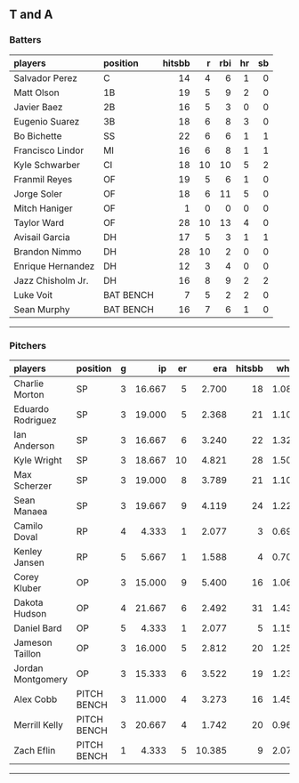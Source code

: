 ## T and A

### Batters

 
|players           |position  | hitsbb|  r| rbi| hr| sb| 
|:-----------------|:---------|------:|--:|---:|--:|--:| 
|Salvador Perez    |C         |     14|  4|   6|  1|  0| 
|Matt Olson        |1B        |     19|  5|   9|  2|  0| 
|Javier Baez       |2B        |     16|  5|   3|  0|  0| 
|Eugenio Suarez    |3B        |     18|  6|   8|  3|  0| 
|Bo Bichette       |SS        |     22|  6|   6|  1|  1| 
|Francisco Lindor  |MI        |     16|  6|   8|  1|  1| 
|Kyle Schwarber    |CI        |     18| 10|  10|  5|  2| 
|Franmil Reyes     |OF        |     19|  5|   6|  1|  0| 
|Jorge Soler       |OF        |     18|  6|  11|  5|  0| 
|Mitch Haniger     |OF        |      1|  0|   0|  0|  0| 
|Taylor Ward       |OF        |     28| 10|  13|  4|  0| 
|Avisail Garcia    |DH        |     17|  5|   3|  1|  1| 
|Brandon Nimmo     |DH        |     28| 10|   2|  0|  0| 
|Enrique Hernandez |DH        |     12|  3|   4|  0|  0| 
|Jazz Chisholm Jr. |DH        |     16|  8|   9|  2|  2| 
|Luke Voit         |BAT BENCH |      7|  5|   2|  2|  0| 
|Sean Murphy       |BAT BENCH |     16|  7|   6|  1|  0| 


* * *

### Pitchers

 
|players           |position    |  g|     ip| er|    era| hitsbb|  whip| so|  w| sv| 
|:-----------------|:-----------|--:|------:|--:|------:|------:|-----:|--:|--:|--:| 
|Charlie Morton    |SP          |  3| 16.667|  5|  2.700|     18| 1.080| 17|  1|  0| 
|Eduardo Rodriguez |SP          |  3| 19.000|  5|  2.368|     21| 1.105| 16|  1|  0| 
|Ian Anderson      |SP          |  3| 16.667|  6|  3.240|     22| 1.320| 10|  2|  0| 
|Kyle Wright       |SP          |  3| 18.667| 10|  4.821|     28| 1.500| 15|  1|  0| 
|Max Scherzer      |SP          |  3| 19.000|  8|  3.789|     21| 1.105| 22|  1|  0| 
|Sean Manaea       |SP          |  3| 19.667|  9|  4.119|     24| 1.220| 26|  0|  0| 
|Camilo Doval      |RP          |  4|  4.333|  1|  2.077|      3| 0.692|  8|  0|  1| 
|Kenley Jansen     |RP          |  5|  5.667|  1|  1.588|      4| 0.706|  8|  2|  3| 
|Corey Kluber      |OP          |  3| 15.000|  9|  5.400|     16| 1.067| 15|  1|  0| 
|Dakota Hudson     |OP          |  4| 21.667|  6|  2.492|     31| 1.431| 10|  2|  0| 
|Daniel Bard       |OP          |  5|  4.333|  1|  2.077|      5| 1.154|  6|  0|  4| 
|Jameson Taillon   |OP          |  3| 16.000|  5|  2.812|     20| 1.250| 12|  2|  0| 
|Jordan Montgomery |OP          |  3| 15.333|  6|  3.522|     19| 1.239| 14|  0|  0| 
|Alex Cobb         |PITCH BENCH |  3| 11.000|  4|  3.273|     16| 1.455| 14|  1|  0| 
|Merrill Kelly     |PITCH BENCH |  3| 20.667|  4|  1.742|     20| 0.968| 16|  2|  0| 
|Zach Eflin        |PITCH BENCH |  1|  4.333|  5| 10.385|      9| 2.077|  3|  0|  0| 


* * *


